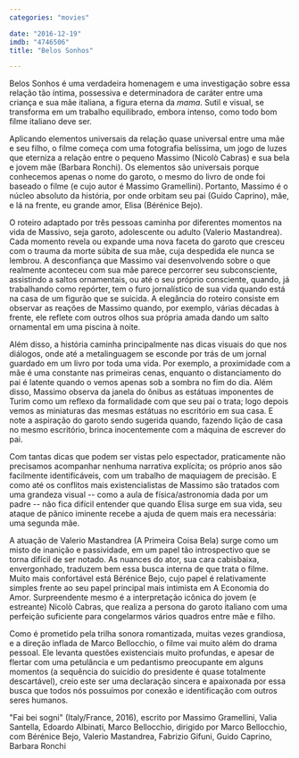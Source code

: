 ```yaml
---
categories: "movies"

date: "2016-12-19"
imdb: "4746506"
title: "Belos Sonhos"

---
```

Belos Sonhos é uma verdadeira homenagem e uma investigação sobre essa relação tão íntima, possessiva e determinadora de caráter entre uma criança e sua mãe italiana, a figura eterna da _mama_. Sutil e visual, se transforma em um trabalho equilibrado, embora intenso, como todo bom filme italiano deve ser.

Aplicando elementos universais da relação quase universal entre uma mãe e seu filho, o filme começa com uma fotografia belíssima, um jogo de luzes que eterniza a relação entre o pequeno Massimo (Nicolò Cabras) e sua bela e jovem mãe (Barbara Ronchi). Os elementos são universais porque conhecemos apenas o nome do garoto, o mesmo do livro de onde foi baseado o filme (e cujo autor é Massimo Gramellini). Portanto, Massimo é o núcleo absoluto da história, por onde orbitam seu pai (Guido Caprino), mãe, e lá na frente, eu grande amor, Elisa (Bérénice Bejo).

O roteiro adaptado por três pessoas caminha por diferentes momentos na vida de Massivo, seja garoto, adolescente ou adulto (Valerio Mastandrea). Cada momento revela ou expande uma nova faceta do garoto que cresceu com o trauma da morte súbita de sua mãe, cuja despedida ele nunca se lembrou. A desconfiança que Massimo vai desenvolvendo sobre o que realmente aconteceu com sua mãe parece percorrer seu subconsciente, assistindo a saltos ornamentais, ou até o seu próprio consciente, quando, já trabalhando como repórter, tem o furo jornalístico de sua vida quando está na casa de um figurão que se suicida. A elegância do roteiro consiste em observar as reações de Massimo quando, por exemplo, várias décadas à frente, ele reflete com outros olhos sua própria amada dando um salto ornamental em uma piscina à noite.

Além disso, a história caminha principalmente nas dicas visuais do que nos diálogos, onde até a metalinguagem se esconde por trás de um jornal guardado em um livro por toda uma vida. Por exemplo, a proximidade com a mãe é uma constante nas primeiras cenas, enquanto o distanciamento do pai é latente quando o vemos apenas sob a sombra no fim do dia. Além disso, Massimo observa da janela do ônibus as estátuas imponentes de Turim como um reflexo da formalidade com que seu pai o trata; logo depois vemos as miniaturas das mesmas estátuas no escritório em sua casa. E note a aspiração do garoto sendo sugerida quando, fazendo lição de casa no mesmo escritório, brinca inocentemente com a máquina de escrever do pai.

Com tantas dicas que podem ser vistas pelo espectador, praticamente não precisamos acompanhar nenhuma narrativa explícita; os próprio anos são facilmente identificáveis, com um trabalho de maquiagem de precisão. E como até os conflitos mais existencialistas de Massimo são tratados com uma grandeza visual -- como a aula de física/astronomia dada por um padre -- não fica difícil entender que quando Elisa surge em sua vida, seu ataque de pânico iminente recebe a ajuda de quem mais era necessária: uma segunda mãe.

A atuação de Valerio Mastandrea (A Primeira Coisa Bela) surge como um misto de inanição e passividade, em um papel tão introspectivo que se torna difícil de ser notado. As nuances do ator, sua cara cabisbaixa, envergonhado, traduzem bem essa busca interna de que trata o filme. Muito mais confortável está Bérénice Bejo, cujo papel é relativamente simples frente ao seu papel principal mais intimista em A Economia do Amor. Surpreendente mesmo é a interpretação icônica do jovem (e estreante) Nicolò Cabras, que realiza a persona do garoto italiano com uma perfeição suficiente para congelarmos vários quadros entre mãe e filho.

Como é prometido pela trilha sonora romantizada, muitas vezes grandiosa, e a direção inflada de Marco Bellocchio, o filme vai muito além do drama pessoal. Ele levanta questões existenciais muito profundas, e apesar de flertar com uma petulância e um pedantismo preocupante em alguns momentos (a sequência do suicídio do presidente é quase totalmente descartável), creio este ser uma declaração sincera e apaixonada por essa busca que todos nós possuímos por conexão e identificação com outros seres humanos.

"Fai bei sogni" (Italy/France, 2016), escrito por Massimo Gramellini, Valia Santella, Edoardo Albinati, Marco Bellocchio, dirigido por Marco Bellocchio, com Bérénice Bejo, Valerio Mastandrea, Fabrizio Gifuni, Guido Caprino, Barbara Ronchi


